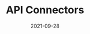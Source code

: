 ---
title: "API Connectors"
description: "API Connectors."
lead: ""
date: 2021-09-28
lastmod: 2021-09-28
draft: false
images: []
---
